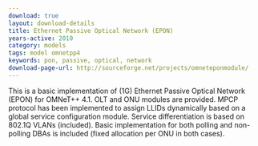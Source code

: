 ```yaml
---
download: true
layout: download-details
title: Ethernet Passive Optical Network (EPON)
years-active: 2010
category: models
tags: model omnetpp4
keywords: pon, passive, optical, network
download-page-url: http://sourceforge.net/projects/omneteponmodule/
---
```


This is a basic implementation of (1G) Ethernet Passive Optical Network (EPON)
for OMNeT++ 4.1. OLT and ONU modules are provided. MPCP protocol has been
implemented to assign LLIDs dynamically based on a global service configuration
module. Service differentiation is based on 802.1Q VLANs (included). Basic
implementation for both polling and non-polling DBAs is included (fixed
allocation per ONU in both cases).
